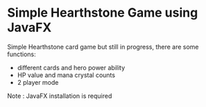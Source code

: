 # Simple Hearthstone Game using JavaFX 
Simple Hearthstone card game but still in progress, there are some functions:
- different cards and hero power ability
- HP value and mana crystal counts
- 2 player mode

Note : JavaFX installation is required
